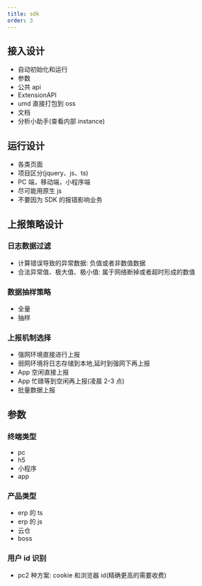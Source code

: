 ```yaml
---
title: sdk
order: 3
---
```


## 接入设计

- 自动初始化和运行
- 参数
- 公共 api
- ExtensionAPI
- umd 直接打包到 oss
- 文档
- 分析小助手(查看内部 instance)

## 运行设计

- 各类页面
- 项目区分(jquery、js、ts)
- PC 端，移动端，小程序端
- 尽可能用原生 js
- 不要因为 SDK 的报错影响业务

## 上报策略设计

### 日志数据过滤

- 计算错误导致的异常数据: 负值或者非数值数据
- 合法异常值、极大值、极小值: 属于网络断掉或者超时形成的数值

### 数据抽样策略

- 全量
- 抽样

### 上报机制选择

- 强网环境直接进行上报
- 弱网环境将日志存储到本地,延时到强网下再上报
- App 空闲直接上报
- App 忙碌等到空闲再上报(凌晨 2-3 点)
- 批量数据上报

## 参数

### 终端类型

- pc
- h5
- 小程序
- app

### 产品类型

- erp 的 ts
- erp 的 js
- 云仓
- boss

### 用户 id 识别

- pc2 种方案: cookie 和浏览器 id(精确更高的需要收费)
